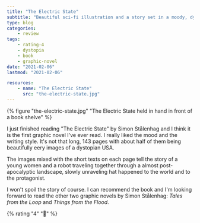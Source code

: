 ```yaml
---
title: "The Electric State"
subtitle: "Beautiful sci-fi illustration and a story set in a moody, dystopian 1990s USA - what's not to love?"
type: blog
categories:
    - review
tags:
    - rating-4
    - dystopia
    - book
    - graphic-novel
date: "2021-02-06"
lastmod: "2021-02-06"

resources:
    - name: "The Electric State"
      src: "the-electric-state.jpg"
---
```


{% figure "the-electric-state.jpg" "The Electric State held in hand in front of a book shelve" %}

I just finished reading "The Electric State" by Simon Stålenhag and I think it is the first graphic novel I've ever read. I really liked the mood and the writing style. It's not that long, 143 pages with about half of them being beautifully eery images of a dystopian USA.

The images mixed with the short texts on each page tell the story of a young women and a robot traveling together through a almost post-apocalyptic landscape, slowly unraveling hat happened to the world and to the protagonist.

I won't spoil the story of course. I can recommend the book and I'm looking forward to read the other two graphic novels by Simon Stålenhag: _Tales from the Loop_ and _Things from the Flood_.

{% rating "4" "🤖" %}